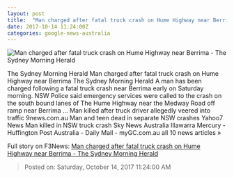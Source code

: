 ```yaml
---
layout: post
title:  "Man charged after fatal truck crash on Hume Highway near Berrima - The Sydney Morning Herald"
date: 2017-10-14 11:24:00Z
categories: google-news-australia
---
```


![Man charged after fatal truck crash on Hume Highway near Berrima - The Sydney Morning Herald](http://www.smh.com.au/content/dam/images/g/s/2/s/d/l/image.related.socialLead.620x349.gz0yn1.png/1507980273833.jpg)

The Sydney Morning Herald Man charged after fatal truck crash on Hume Highway near Berrima The Sydney Morning Herald A man has been charged following a fatal truck crash near Berrima early on Saturday morning. NSW Police said emergency services were called to the crash on the south bound lanes of The Hume Highway near the Medway Road off ramp near Berrima ... Man killed after truck driver allegedly veered into traffic 9news.com.au Man and teen dead in separate NSW crashes Yahoo7 News Man killed in NSW truck crash Sky News Australia Illawarra Mercury - Huffington Post Australia - Daily Mail - myGC.com.au all 10 news articles »


Full story on F3News: [Man charged after fatal truck crash on Hume Highway near Berrima - The Sydney Morning Herald](http://www.f3nws.com/n/KntJY)

> Posted on: Saturday, October 14, 2017 11:24:00 AM

